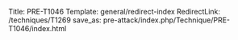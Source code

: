 Title: PRE-T1046
Template: general/redirect-index
RedirectLink: /techniques/T1269
save_as: pre-attack/index.php/Technique/PRE-T1046/index.html